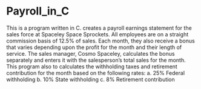 # Payroll_in_C

This is a program written in C.
creates a payroll earnings statement for the sales force at
Spaceley Space Sprockets. All employees are on a straight
commission basis of 12.5% of sales. Each month, they also
receive a bonus that varies depending upon the profit for
the month and their length of service. The sales manager, 
Cosmo Spaceley, calculates the bonus separately and enters
it with the salesperson’s total sales for the month. This
program also to calculates the withholding taxes and retirement
 contribution for the month based on the following rates:
   a. 25% Federal withholding
   b. 10% State withholding
   c. 8% Retirement contribution
